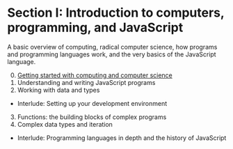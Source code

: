 # Section I: Introduction to computers, programming, and JavaScript

A basic overview of computing, radical computer science, how programs and programming languages work, and the very basics of the JavaScript language.

0.  [Getting started with computing and computer science](0-getting-started.md)
1.  Understanding and writing JavaScript programs
2.  Working with data and types
-   Interlude: Setting up your development environment
3.  Functions: the building blocks of complex programs
4.  Complex data types and iteration
-   Interlude: Programming languages in depth and the history of JavaScript
